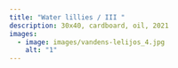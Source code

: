 ```yaml
---
title: "Water lillies / III "
description: 30x40, cardboard, oil, 2021
images:
  - image: images/vandens-lelijos_4.jpg
    alt: "1"
---
```

